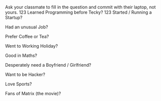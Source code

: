Ask your classmate to fill in the question and commit with their laptop, not yours.
123
Learned Programming before Tecky?
123
Started / Running a Startup?

Had an unusual Job?

Prefer Coffee or Tea?

Went to Working Holiday?

Good in Maths?

Desperately need a Boyfriend / Girlfriend?

Want to be Hacker?

Love Sports?

Fans of Matrix (the movie)?